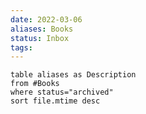 ```yaml
---
date: 2022-03-06
aliases: Books
status: Inbox
tags:
---
```


```dataview
table aliases as Description
from #Books
where status="archived"
sort file.mtime desc
```
